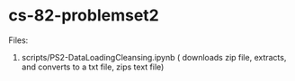 # cs-82-problemset2

Files:


1) scripts/PS2-DataLoadingCleansing.ipynb ( downloads zip file, extracts, and converts to a txt file, zips text file)
